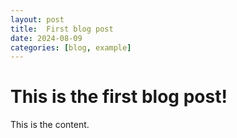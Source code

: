```yaml
---
layout: post
title:  First blog post
date: 2024-08-09
categories: [blog, example]
---
```


# This is the first blog post!

This is the content.